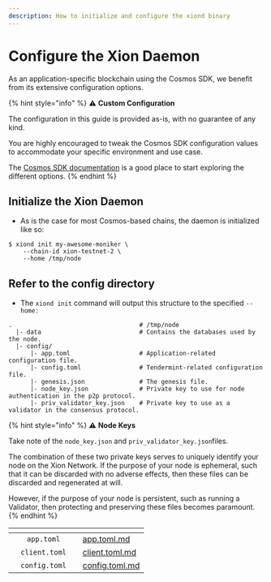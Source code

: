 ```yaml
---
description: How to initialize and configure the xiond binary
---
```


# Configure the Xion Daemon

As an application-specific blockchain using the Cosmos SDK, we benefit from its extensive configuration options.

{% hint style="info" %}
:warning: **Custom Configuration**

The configuration in this guide is provided as-is, with no guarantee of any kind.

You are highly encouraged to tweak the Cosmos SDK configuration values to accommodate your specific environment and use case.

The [Cosmos SDK documentation](https://docs.cosmos.network/v0.47) is a good place to start exploring the different options.
{% endhint %}

## Initialize the Xion Daemon

* As is the case for most Cosmos-based chains, the daemon is initialized like so:

```
$ xiond init my-awesome-moniker \
    --chain-id xion-testnet-2 \
    --home /tmp/node
```

## Refer to the config directory

* The `xiond init` command will output this structure to the specified `--home:`

```
.                                   # /tmp/node
  |- data                           # Contains the databases used by the node.
  |- config/
      |- app.toml                   # Application-related configuration file.
      |- config.toml                # Tendermint-related configuration file.
      |- genesis.json               # The genesis file.
      |- node_key.json              # Private key to use for node authentication in the p2p protocol.
      |- priv_validator_key.json    # Private key to use as a validator in the consensus protocol.
```

{% hint style="info" %}
:warning: **Node Keys**

Take note of the `node_key.json` and `priv_validator_key.json`files.

The combination of these two private keys serves to uniquely identify your node on the Xion Network. If the purpose of your node is ephemeral, such that it can be discarded with no adverse effects, then these files can be discarded and regenerated at will.

However, if the purpose of your node is persistent, such as running a Validator, then protecting and preserving these files becomes paramount.
{% endhint %}

<table data-view="cards"><thead><tr><th></th><th align="center"></th><th></th><th data-hidden data-card-target data-type="content-ref"></th></tr></thead><tbody><tr><td></td><td align="center"><code>app.toml</code></td><td></td><td><a href="app.toml.md">app.toml.md</a></td></tr><tr><td></td><td align="center"><code>client.toml</code></td><td></td><td><a href="client.toml.md">client.toml.md</a></td></tr><tr><td></td><td align="center"><code>config.toml</code></td><td></td><td><a href="config.toml.md">config.toml.md</a></td></tr></tbody></table>

